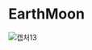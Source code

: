 # EarthMoon
![캡처13](https://user-images.githubusercontent.com/49131724/69916706-b825da00-14a1-11ea-8dbe-8956c52c0dd2.jpg)
